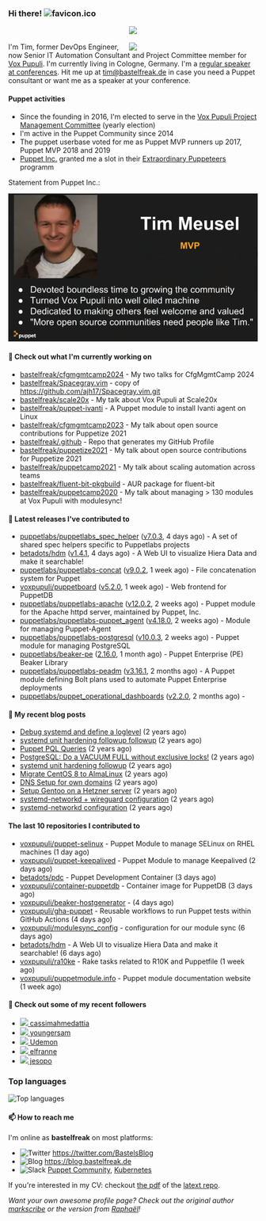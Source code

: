 ### Hi there! ![favicon.ico](https://raw.githubusercontent.com/bastelfreak/bastelfreak/master/favicon.ico)

<p align="center">
  <a href="https://github.com/ryo-ma/github-profile-trophy"><img src="https://github-profile-trophy.vercel.app/?username=bastelfreak&theme=darkhub&margin-w=15&margin-h=15&no-frame=true&column=5"/></a>
</p>

<img align="right" src="https://avatars.githubusercontent.com/bastelfreak" width="260">

I'm Tim, former DevOps Engineer, now Senior IT Automation Consultant and Project
Committee member for [Vox Pupuli](https://voxpupuli.org).
I'm currently living in Cologne, Germany. I'm a
[regular speaker at conferences](https://github.com/bastelfreak/talks#collection-of-talks-proposals-and-related-stuff).
Hit me up at [tim@bastelfreak.de](mailto:tim@bastelfeak.de) in case you need a
Puppet consultant or want me as a speaker at your conference.

#### Puppet activities

* Since the founding in 2016, I'm elected to serve in the [Vox Pupuli Project Management Committee](https://voxpupuli.org/blog/2016/10/12/pmc-election-results/) (yearly election)
* I'm active in the Puppet Community since 2014
* The puppet userbase voted for me as Puppet MVP runners up 2017, Puppet MVP 2018 and 2019
* [Puppet Inc.](https://puppet.com) granted me a slot in their [Extraordinary Puppeteers](https://puppet-champions.github.io/profiles.html) programm

Statement from Puppet Inc.:

![mvp statement](https://raw.githubusercontent.com/bastelfreak/bastelfreak/master/MVP.png)

#### 🌱 Check out what I'm currently working on


- [bastelfreak/cfgmgmtcamp2024](https://github.com/bastelfreak/cfgmgmtcamp2024) - My two talks for CfgMgmtCamp 2024
- [bastelfreak/Spacegray.vim](https://github.com/bastelfreak/Spacegray.vim) - copy of https://github.com/ajh17/Spacegray.vim.git
- [bastelfreak/scale20x](https://github.com/bastelfreak/scale20x) - My talk about Vox Pupuli at Scale20x
- [bastelfreak/puppet-ivanti](https://github.com/bastelfreak/puppet-ivanti) - A Puppet module to install Ivanti agent on Linux
- [bastelfreak/cfgmgmtcamp2023](https://github.com/bastelfreak/cfgmgmtcamp2023) - My talk about open source contributions for Puppetize 2021
- [bastelfreak/.github](https://github.com/bastelfreak/.github) - Repo that generates my GitHub Profile
- [bastelfreak/puppetize2021](https://github.com/bastelfreak/puppetize2021) - My talk about open source contributions for Puppetize 2021
- [bastelfreak/puppetcamp2021](https://github.com/bastelfreak/puppetcamp2021) - My talk about scaling automation across teams
- [bastelfreak/fluent-bit-pkgbuild](https://github.com/bastelfreak/fluent-bit-pkgbuild) - AUR package for fluent-bit
- [bastelfreak/puppetcamp2020](https://github.com/bastelfreak/puppetcamp2020) - My talk about managing &gt; 130 modules at Vox Pupuli with modulesync!

#### 🔭 Latest releases I've contributed to


- [puppetlabs/puppetlabs_spec_helper](https://github.com/puppetlabs/puppetlabs_spec_helper) ([v7.0.3](https://github.com/puppetlabs/puppetlabs_spec_helper/releases/tag/v7.0.3), 4 days ago) - A set of shared spec helpers specific to Puppetlabs projects
- [betadots/hdm](https://github.com/betadots/hdm) ([v1.4.1](https://github.com/betadots/hdm/releases/tag/v1.4.1), 4 days ago) - A Web UI to visualize Hiera Data and make it searchable!
- [puppetlabs/puppetlabs-concat](https://github.com/puppetlabs/puppetlabs-concat) ([v9.0.2](https://github.com/puppetlabs/puppetlabs-concat/releases/tag/v9.0.2), 1 week ago) - File concatenation system for Puppet
- [voxpupuli/puppetboard](https://github.com/voxpupuli/puppetboard) ([v5.2.0](https://github.com/voxpupuli/puppetboard/releases/tag/v5.2.0), 1 week ago) - Web frontend for PuppetDB
- [puppetlabs/puppetlabs-apache](https://github.com/puppetlabs/puppetlabs-apache) ([v12.0.2](https://github.com/puppetlabs/puppetlabs-apache/releases/tag/v12.0.2), 2 weeks ago) - Puppet module for the Apache httpd server, maintained by Puppet, Inc. 
- [puppetlabs/puppetlabs-puppet_agent](https://github.com/puppetlabs/puppetlabs-puppet_agent) ([v4.18.0](https://github.com/puppetlabs/puppetlabs-puppet_agent/releases/tag/v4.18.0), 2 weeks ago) - Module for managing Puppet-Agent
- [puppetlabs/puppetlabs-postgresql](https://github.com/puppetlabs/puppetlabs-postgresql) ([v10.0.3](https://github.com/puppetlabs/puppetlabs-postgresql/releases/tag/v10.0.3), 2 weeks ago) - Puppet module for managing PostgreSQL
- [puppetlabs/beaker-pe](https://github.com/puppetlabs/beaker-pe) ([2.16.0](https://github.com/puppetlabs/beaker-pe/releases/tag/2.16.0), 1 month ago) - Puppet Enterprise (PE) Beaker Library
- [puppetlabs/puppetlabs-peadm](https://github.com/puppetlabs/puppetlabs-peadm) ([v3.16.1](https://github.com/puppetlabs/puppetlabs-peadm/releases/tag/v3.16.1), 2 months ago) - A Puppet module defining Bolt plans used to automate Puppet Enterprise deployments
- [puppetlabs/puppet_operational_dashboards](https://github.com/puppetlabs/puppet_operational_dashboards) ([v2.2.0](https://github.com/puppetlabs/puppet_operational_dashboards/releases/tag/v2.2.0), 2 months ago) - 

#### 📜 My recent blog posts


- [Debug systemd and define a loglevel](https://blog.bastelfreak.de/2022/02/debug-systemd-and-define-a-loglevel/) (2 years ago)
- [systemd unit hardening followup followup](https://blog.bastelfreak.de/2022/01/systemd-unit-hardening-followup-followup/) (2 years ago)
- [Puppet PQL Queries](https://blog.bastelfreak.de/2022/01/puppet-pql-queries/) (2 years ago)
- [PostgreSQL: Do a VACUUM FULL without exclusive locks!](https://blog.bastelfreak.de/2022/01/postgresql-do-a-vacuum-full-without-exclusive-locks/) (2 years ago)
- [systemd unit hardening followup](https://blog.bastelfreak.de/2022/01/systemd-unit-hardening-followup/) (2 years ago)
- [Migrate CentOS 8 to AlmaLinux](https://blog.bastelfreak.de/2022/01/migrate-centos-8-to-almalinux/) (2 years ago)
- [DNS Setup for own domains](https://blog.bastelfreak.de/2022/01/dns-setup-for-own-domains/) (2 years ago)
- [Setup Gentoo on a Hetzner server](https://blog.bastelfreak.de/2022/01/setup-gentoo-on-a-hetzner-server/) (2 years ago)
- [systemd-networkd &#43; wireguard configuration](https://blog.bastelfreak.de/2022/01/systemd-networkd-wireguard-configuration/) (2 years ago)
- [systemd-networkd configuration](https://blog.bastelfreak.de/2022/01/systemd-networkd-configuration/) (2 years ago)

#### The last 10 repositories I contributed to


- [voxpupuli/puppet-selinux](https://github.com/voxpupuli/puppet-selinux) - Puppet Module to manage SELinux on RHEL machines (1 day ago)
- [voxpupuli/puppet-keepalived](https://github.com/voxpupuli/puppet-keepalived) - Puppet Module to manage Keepalived (2 days ago)
- [betadots/pdc](https://github.com/betadots/pdc) - Puppet Development Container (3 days ago)
- [voxpupuli/container-puppetdb](https://github.com/voxpupuli/container-puppetdb) - Container image for PuppetDB (3 days ago)
- [voxpupuli/beaker-hostgenerator](https://github.com/voxpupuli/beaker-hostgenerator) -  (4 days ago)
- [voxpupuli/gha-puppet](https://github.com/voxpupuli/gha-puppet) - Reusable workflows to run Puppet tests within GitHub Actions (4 days ago)
- [voxpupuli/modulesync_config](https://github.com/voxpupuli/modulesync_config) - configuration for our module sync (6 days ago)
- [betadots/hdm](https://github.com/betadots/hdm) - A Web UI to visualize Hiera Data and make it searchable! (6 days ago)
- [voxpupuli/ra10ke](https://github.com/voxpupuli/ra10ke) - Rake tasks related to R10K and Puppetfile (1 week ago)
- [voxpupuli/puppetmodule.info](https://github.com/voxpupuli/puppetmodule.info) - Puppet module documentation website (1 week ago)

#### 👥 Check out some of my recent followers


- [<img src="https://avatars.githubusercontent.com/u/83620058?v=4" height="20"/> cassimahmedattia](https://github.com/cassimahmedattia)
- [<img src="https://avatars.githubusercontent.com/u/134760355?v=4" height="20"/> youngersam](https://github.com/youngersam)
- [<img src="https://avatars.githubusercontent.com/u/34432112?v=4" height="20"/> Udemon](https://github.com/Udemon)
- [<img src="https://avatars.githubusercontent.com/u/861038?v=4" height="20"/> elfranne](https://github.com/elfranne)
- [<img src="https://avatars.githubusercontent.com/u/11245819?u=a9f747e75437564ebd0cba9931aabc72120fdb7a&amp;v=4" height="20"/> jesopo](https://github.com/jesopo)

### Top languages

![Top languages](https://github-readme-stats.vercel.app/api/top-langs/?username=bastelfreak&hide_title=true)

#### 📫 How to reach me

I'm online as **bastelfreak** on most platforms:

- <img src="https://raw.githubusercontent.com/FortAwesome/Font-Awesome/master/svgs/brands/twitter.svg" width="20" alt="Twitter" /> https://twitter.com/BastelsBlog
- <img src="https://raw.githubusercontent.com/FortAwesome/Font-Awesome/master/svgs/brands/wordpress.svg" width="20" alt="Blog" /> https://blog.bastelfreak.de
- <img src="https://raw.githubusercontent.com/FortAwesome/Font-Awesome/master/svgs/brands/slack.svg" width="20" alt="Slack" /> [Puppet Community](https://slack.puppet.com/), [Kubernetes](https://slack.k8s.io/)

If you're interested in my CV: checkout [the pdf](https://github.com/bastelfreak/cv/raw/master/content-en.pdf) of the [latext repo](https://github.com/bastelfreak/cv#readme).

*Want your own awesome profile page? Check out the original author [markscribe](https://github.com/muesli/markscribe) or the version from [Raphaël](https://github.com/raphink/raphink#hi-there-)!*
